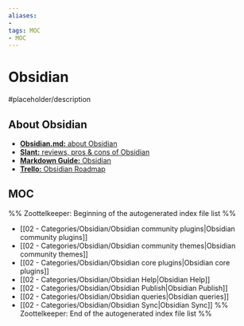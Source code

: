 ```yaml
---
aliases:
- 
tags: MOC
- MOC
---
```


# Obsidian

#placeholder/description 

## About Obsidian
- [**Obsidian.md:** about Obsidian](https://obsidian.md/about)
- [**Slant:** reviews, pros & cons of Obsidian](https://www.slant.co/options/37045/~obsidian-md-review)
- [**Markdown Guide:** Obsidian](https://www.markdownguide.org/tools/obsidian/)
- [**Trello:** Obsidian Roadmap](https://trello.com/b/Psqfqp7I/obsidian-roadmap)

## MOC

%% Zoottelkeeper: Beginning of the autogenerated index file list  %%
-  [[02 - Categories/Obsidian/Obsidian community plugins|Obsidian community plugins]]
-  [[02 - Categories/Obsidian/Obsidian community themes|Obsidian community themes]]
-  [[02 - Categories/Obsidian/Obsidian core plugins|Obsidian core plugins]]
-  [[02 - Categories/Obsidian/Obsidian Help|Obsidian Help]]
-  [[02 - Categories/Obsidian/Obsidian Publish|Obsidian Publish]]
-  [[02 - Categories/Obsidian/Obsidian queries|Obsidian queries]]
-  [[02 - Categories/Obsidian/Obsidian Sync|Obsidian Sync]]
%% Zoottelkeeper: End of the autogenerated index file list  %%